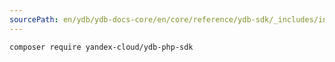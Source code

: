 ```yaml
---
sourcePath: en/ydb/ydb-docs-core/en/core/reference/ydb-sdk/_includes/install/cmd_php.md
---
```

``` bash
composer require yandex-cloud/ydb-php-sdk
```
